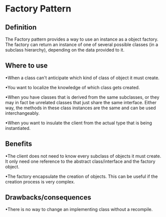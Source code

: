 # Factory Pattern
## Definition
The Factory pattern provides a way to use an instance as a object factory.
The factory can return an instance of one of several possible classes (in a
subclass hierarchy), depending on the data provided to it.
## Where to use

•When a class can't anticipate which kind of class of object it must create.

•You want to localize the knowledge of which class gets created.

•When you have classes that is derived from the same subclasses, or they
may in fact be unrelated classes that just share the same interface. Either
way, the methods in these class instances are the same and can be used
interchangeably.

•When you want to insulate the client from the actual type that is being
instantiated.
## Benefits

•The client does not need to know every subclass of objects it must create. It
only need one reference to the abstract class/interface and the factory
object.

•The factory encapsulate the creation of objects. This can be useful if the
creation process is very complex.
## Drawbacks/consequences

•There is no way to change an implementing class without a recompile.

